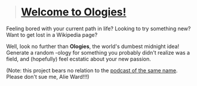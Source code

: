 > <h1><a href="http://nathansbud.github.io/Ologies">Welcome to Ologies!</a></h1>

Feeling bored with your current path in life? Looking to try something new? Want to get lost in a Wikipedia page? 

Well, look no further than **Ologies**, the world's dumbest midnight idea! Generate a random -ology for something you probably didn't realize was a field, and (hopefully) feel ecstatic about your new passion. 

(Note: this project bears no relation to the [podcast of the same name](https://www.alieward.com/ologies/). Please don't sue me, Alie Ward!!!)
